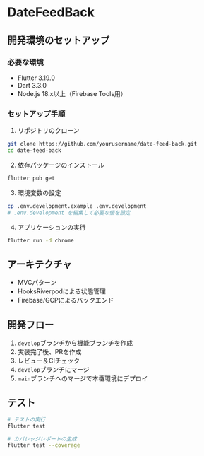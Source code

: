 # DateFeedBack

## 開発環境のセットアップ

### 必要な環境
- Flutter 3.19.0
- Dart 3.3.0
- Node.js 18.x以上（Firebase Tools用）

### セットアップ手順

1. リポジトリのクローン
```bash
git clone https://github.com/yourusername/date-feed-back.git
cd date-feed-back
```

2. 依存パッケージのインストール
```bash
flutter pub get
```

3. 環境変数の設定
```bash
cp .env.development.example .env.development
# .env.development を編集して必要な値を設定
```

4. アプリケーションの実行
```bash
flutter run -d chrome
```

## アーキテクチャ

- MVCパターン
- HooksRiverpodによる状態管理
- Firebase/GCPによるバックエンド

## 開発フロー

1. `develop`ブランチから機能ブランチを作成
2. 実装完了後、PRを作成
3. レビュー＆CIチェック
4. `develop`ブランチにマージ
5. `main`ブランチへのマージで本番環境にデプロイ

## テスト

```bash
# テストの実行
flutter test

# カバレッジレポートの生成
flutter test --coverage
```
